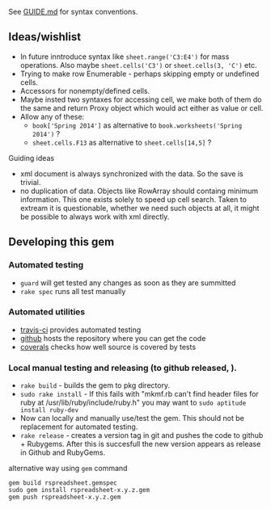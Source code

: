 See [GUIDE.md](GUIDE.md#conventions) for syntax conventions.

## Ideas/wishlist

  * In future inntroduce syntax like ``sheet.range('C3:E4')`` for mass operations. Also maybe ``sheet.cells('C3')`` or ``sheet.cells(3, 'C')`` etc.
  * Trying to make row Enumerable - perhaps skipping empty or undefined cells.
  * Accessors for nonempty/defined cells.
  * Maybe insted two syntaxes for accessing cell, we make both of them do the same and return Proxy object which would act either as value or cell.
  * Allow any of these:
    * ``book['Spring 2014']`` as alternative to ``book.worksheets('Spring 2014')`` ?
    * ``sheet.cells.F13`` as alternative to ``sheet.cells[14,5]`` ?

Guiding ideas
  * xml document is always synchronized with the data. So the save is trivial.
  * no duplication of data. Objects like RowArray should containg minimum information. This one exists solely to speed up cell search. Taken to extream it is questionable, whether we need such objects at all, it might be possible to always work with xml directly.

    
## Developing this gem

### Automated testing

  * ``guard`` will get tested any changes as soon as they are summitted
  * ``rake spec`` runs all test manually

### Automated utilities
 
  * [travis-ci](https://travis-ci.org/gorn/rspreadsheet) provides automated testing
  * [github](https://github.com/gorn/rspreadsheet) hosts the repository where you can get the code
  * [coverals](https://coveralls.io/r/gorn/rspreadsheet) checks how well source is covered by tests

### Local manual testing and releasing (to github released, ).

  * ``rake build`` - builds the gem to pkg directory. 
  * ``sudo rake install`` - If this fails with "mkmf.rb can't find header files for ruby at /usr/lib/ruby/include/ruby.h" you may want to ``sudo aptitude install ruby-dev``
  * Now can locally and manually use/test the gem. This should not be replacement for automated testing. 
  * ``rake release`` - creates a version tag in git and pushes the code to github + Rubygems. After this is succesfull the new version appears as release in Github and RubyGems.

alternative way using ``gem`` command

    gem build rspreadsheet.gemspec
    sudo gem install rspreadsheet-x.y.z.gem
    gem push rspreadsheet-x.y.z.gem


